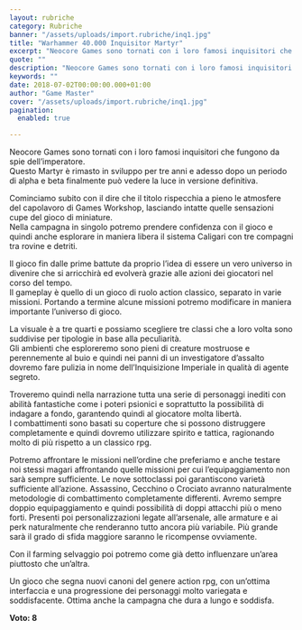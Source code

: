 ```yaml
---
layout: rubriche
category: Rubriche
banner: "/assets/uploads/import.rubriche/inq1.jpg"
title: "Warhammer 40.000 Inquisitor Martyr"
excerpt: "Neocore Games sono tornati con i loro famosi inquisitori che fungono da spie dell’imperatore. Questo Martyr è rimasto in sviluppo per tre anni e adesso dopo un periodo di alpha e beta finalmente può vedere la luce in versione definitiva. Cominciamo subito con il dire che il titolo rispecchia a pieno le atmosfere del capolavoro [&hellip"
quote: ""
description: "Neocore Games sono tornati con i loro famosi inquisitori che fungono da spie dell’imperatore. Questo Martyr è rimasto in sviluppo per tre anni e adesso dopo un periodo di alpha e beta finalmente può vedere la luce in versione definitiva. Cominciamo subito con il dire che il titolo rispecchia a pieno le atmosfere del capolavoro [&hellip"
keywords: ""
date: 2018-07-02T00:00:00.000+01:00
author: "Game Master"
cover: "/assets/uploads/import.rubriche/inq1.jpg"
pagination:
  enabled: true

---
```


Neocore Games sono tornati con i loro famosi inquisitori che fungono da spie dell’imperatore.  
Questo Martyr è rimasto in sviluppo per tre anni e adesso dopo un periodo di alpha e beta finalmente può vedere la luce in versione definitiva.

Cominciamo subito con il dire che il titolo rispecchia a pieno le atmosfere del capolavoro di Games Workshop, lasciando intatte quelle sensazioni cupe del gioco di miniature.  
Nella campagna in singolo potremo prendere confidenza con il gioco e quindi anche esplorare in maniera libera il sistema Caligari con tre compagni tra rovine e detriti.

Il gioco fin dalle prime battute da proprio l’idea di essere un vero universo in divenire che si arricchirà ed evolverà grazie alle azioni dei giocatori nel corso del tempo.  
Il gameplay è quello di un gioco di ruolo action classico, separato in varie missioni. Portando a termine alcune missioni potremo modificare in maniera importante l’universo di gioco.

La visuale è a tre quarti e possiamo scegliere tre classi che a loro volta sono suddivise per tipologie in base alla peculiarità.  
Gli ambienti che esploreremo sono pieni di creature mostruose e perennemente al buio e quindi nei panni di un investigatore d’assalto dovremo fare pulizia in nome dell’Inquisizione Imperiale in qualità di agente segreto.

Troveremo quindi nella narrazione tutta una serie di personaggi inediti con abilità fantastiche come i poteri psionici e soprattutto la possibilità di indagare a fondo, garantendo quindi al giocatore molta libertà.  
I combattimenti sono basati su coperture che si possono distruggere completamente e quindi dovremo utilizzare spirito e tattica, ragionando molto di più rispetto a un classico rpg.

Potremo affrontare le missioni nell’ordine che preferiamo e anche testare noi stessi magari affrontando quelle missioni per cui l’equipaggiamento non sarà sempre sufficiente. Le nove sottoclassi poi garantiscono varietà sufficiente all’azione. Assassino, Cecchino o Crociato avranno naturalmente metodologie di combattimento completamente differenti. Avremo sempre doppio equipaggiamento e quindi possibilità di doppi attacchi più o meno forti. Presenti poi personalizzazioni legate all’arsenale, alle armature e ai perk naturalmente che renderanno tutto ancora più variabile. Più grande sarà il grado di sfida maggiore saranno le ricompense ovviamente.

Con il farming selvaggio poi potremo come già detto influenzare un’area piuttosto che un’altra.

Un gioco che segna nuovi canoni del genere action rpg, con un’ottima interfaccia e una progressione dei personaggi molto variegata e soddisfacente. Ottima anche la campagna che dura a lungo e soddisfa.

**Voto: 8**